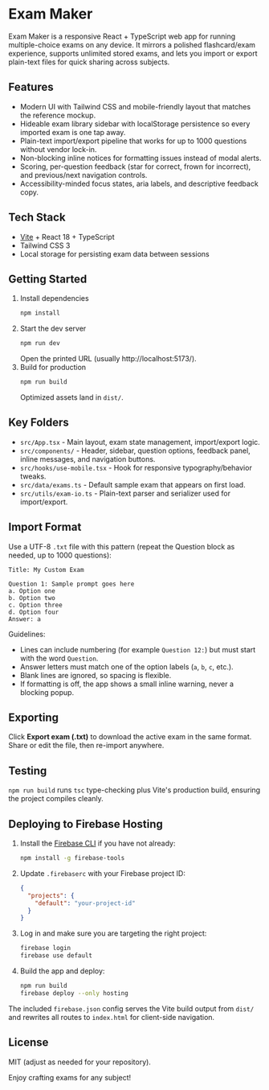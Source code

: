 ﻿# Exam Maker

Exam Maker is a responsive React + TypeScript web app for running multiple-choice exams on any device. It mirrors a polished flashcard/exam experience, supports unlimited stored exams, and lets you import or export plain-text files for quick sharing across subjects.

## Features
- Modern UI with Tailwind CSS and mobile-friendly layout that matches the reference mockup.
- Hideable exam library sidebar with localStorage persistence so every imported exam is one tap away.
- Plain-text import/export pipeline that works for up to 1000 questions without vendor lock-in.
- Non-blocking inline notices for formatting issues instead of modal alerts.
- Scoring, per-question feedback (star for correct, frown for incorrect), and previous/next navigation controls.
- Accessibility-minded focus states, aria labels, and descriptive feedback copy.

## Tech Stack
- [Vite](https://vitejs.dev/) + React 18 + TypeScript
- Tailwind CSS 3
- Local storage for persisting exam data between sessions

## Getting Started
1. Install dependencies
   ```bash
   npm install
   ```
2. Start the dev server
   ```bash
   npm run dev
   ```
   Open the printed URL (usually http://localhost:5173/).
3. Build for production
   ```bash
   npm run build
   ```
   Optimized assets land in `dist/`.

## Key Folders
- `src/App.tsx` - Main layout, exam state management, import/export logic.
- `src/components/` - Header, sidebar, question options, feedback panel, inline messages, and navigation buttons.
- `src/hooks/use-mobile.tsx` - Hook for responsive typography/behavior tweaks.
- `src/data/exams.ts` - Default sample exam that appears on first load.
- `src/utils/exam-io.ts` - Plain-text parser and serializer used for import/export.

## Import Format
Use a UTF-8 `.txt` file with this pattern (repeat the Question block as needed, up to 1000 questions):

```
Title: My Custom Exam

Question 1: Sample prompt goes here
a. Option one
b. Option two
c. Option three
d. Option four
Answer: a
```

Guidelines:
- Lines can include numbering (for example `Question 12:`) but must start with the word `Question`.
- Answer letters must match one of the option labels (`a`, `b`, `c`, etc.).
- Blank lines are ignored, so spacing is flexible.
- If formatting is off, the app shows a small inline warning, never a blocking popup.

## Exporting
Click **Export exam (.txt)** to download the active exam in the same format. Share or edit the file, then re-import anywhere.

## Testing
`npm run build` runs `tsc` type-checking plus Vite's production build, ensuring the project compiles cleanly.

## Deploying to Firebase Hosting
1. Install the [Firebase CLI](https://firebase.google.com/docs/cli) if you have not already:
   ```bash
   npm install -g firebase-tools
   ```
2. Update `.firebaserc` with your Firebase project ID:
   ```json
   {
     "projects": {
       "default": "your-project-id"
     }
   }
   ```
3. Log in and make sure you are targeting the right project:
   ```bash
   firebase login
   firebase use default
   ```
4. Build the app and deploy:
   ```bash
   npm run build
   firebase deploy --only hosting
   ```
The included `firebase.json` config serves the Vite build output from `dist/` and rewrites all routes to `index.html` for client-side navigation.

## License
MIT (adjust as needed for your repository).

Enjoy crafting exams for any subject!
